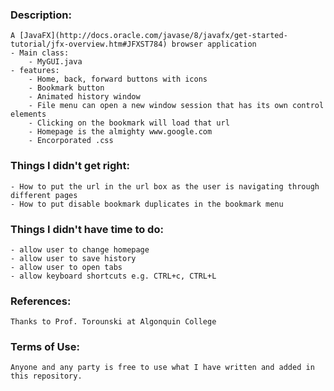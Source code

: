 ### Description:
    A [JavaFX](http://docs.oracle.com/javase/8/javafx/get-started-tutorial/jfx-overview.htm#JFXST784) browser application
    - Main class: 
        - MyGUI.java
    - features: 
        - Home, back, forward buttons with icons
        - Bookmark button
        - Animated history window
        - File menu can open a new window session that has its own control elements
        - Clicking on the bookmark will load that url
        - Homepage is the almighty www.google.com
        - Encorporated .css
    
### Things I didn't get right:
    - How to put the url in the url box as the user is navigating through different pages
    - How to put disable bookmark duplicates in the bookmark menu

### Things I didn't have time to do:
    - allow user to change homepage
    - allow user to save history 
    - allow user to open tabs
    - allow keyboard shortcuts e.g. CTRL+c, CTRL+L
    
 
    
    
    
    
    
    
    
    
    
    
    
    
    
### References:
    Thanks to Prof. Torounski at Algonquin College
    
### Terms of Use:
	Anyone and any party is free to use what I have written and added in this repository. 
    
	
